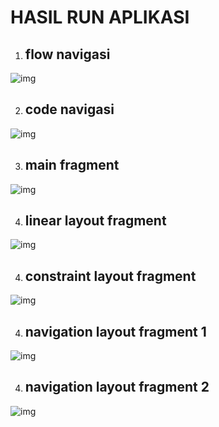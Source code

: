 # HASIL RUN APLIKASI

1. ## flow navigasi
![img](flow-navigation.PNG)

2. ## code navigasi
![img](flow-source-code.PNG)

3. ## main fragment
![img](mainfragment.jpg)

4. ## linear layout fragment
![img](linearfragment.jpg)

4. ## constraint layout fragment
![img](constraintfragment.jpg)

4. ## navigation layout fragment 1
![img](navigationfragment1.jpg)

4. ## navigation layout fragment 2
![img](navigationfragment2.jpg)